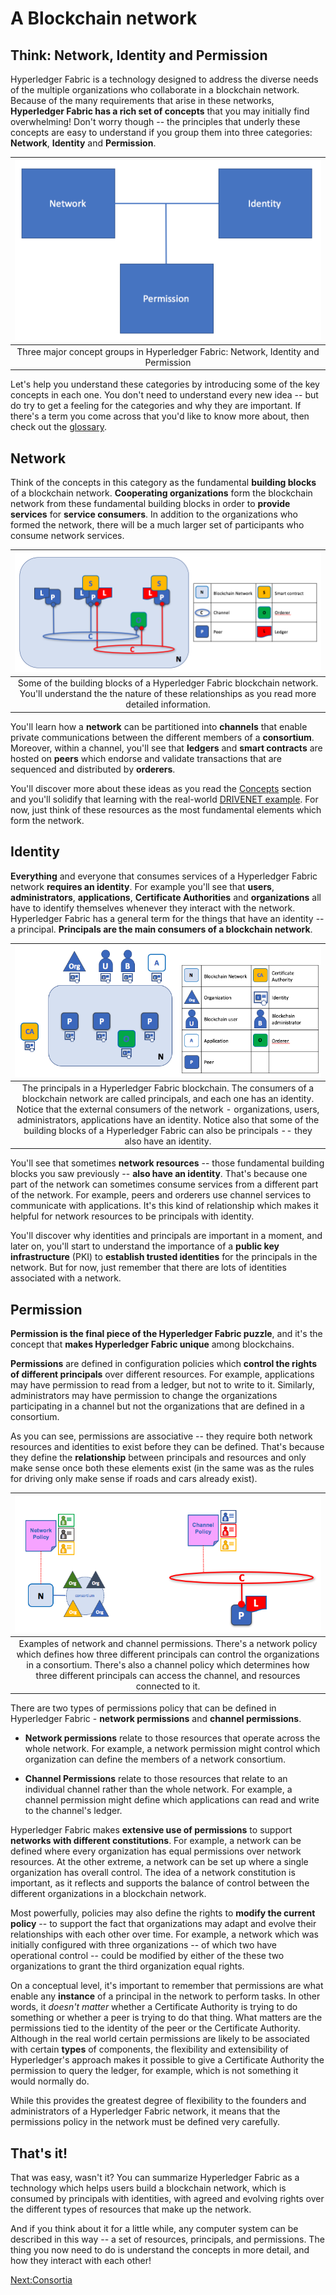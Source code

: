 # A Blockchain network

## Think: Network, Identity and Permission

Hyperledger Fabric is a technology designed to address the diverse needs of the multiple organizations who collaborate in a blockchain network. Because of the many requirements that arise in these networks, **Hyperledger Fabric has a rich set of concepts** that you may initially find overwhelming! Don't worry though -- the principles that underly these concepts are easy to understand if you group them into three categories: **Network**, **Identity** and **Permission**.

| ![NetworkElements](./ABlockchainNetwork.diagram.1.png) |
| :---: |
| Three major concept groups in Hyperledger Fabric: Network, Identity and Permission |

Let's help you understand these categories by introducing some of the key concepts in each one. You don't need to understand every new idea -- but do try to get a feeling for the categories and why they are important.  If there's a term you come across that you'd like to know more about, then check out the [glossary](../).

## Network

Think of the concepts in this category as the fundamental **building blocks** of a blockchain network. **Cooperating organizations** form the blockchain network from these fundamental building blocks in order to **provide services** for **service consumers**. In addition to the organizations who formed the network, there will be a much larger set of participants who consume network services.

|![NetworkResources](./ABlockchainNetwork.diagram.2.png)|
| :---: |
| Some of the building blocks of a Hyperledger Fabric blockchain network. You'll understand the the nature of these relationships as you read more detailed information.|

You'll learn how a **network** can be partitioned into **channels** that enable private communications between the different members of a **consortium**. Moreover, within a channel, you'll see that **ledgers** and **smart contracts** are hosted on **peers** which endorse and validate transactions that are sequenced and distributed by **orderers**.

You'll discover more about these ideas as you read the [Concepts](./KeyConcepts.md) section and you'll solidify that learning with the real-world [DRIVENET example](../HowOrganized/DriveNetSample.md). For now, just think of these resources as the most fundamental elements which form the network.

## Identity

**Everything** and everyone that consumes services of a Hyperledger Fabric network **requires an identity**. For example you'll see that **users**, **administrators**, **applications**, **Certificate Authorities** and **organizations** all have to identify themselves whenever they interact with the network. Hyperledger Fabric has a general term for the things that have an identity -- a principal. **Principals are the main consumers of a blockchain network**.

| ![NetworkPrincipals2](./ABlockchainNetwork.diagram.4.png) |
| :---: |
| The principals in a Hyperledger Fabric blockchain. The consumers of a blockchain network are called principals, and each one has an identity. Notice that the external consumers of the network - organizations, users, administrators, applications have an identity. Notice also that some of the building blocks of a Hyperledger Fabric can also be principals -- they also have an identity. |

You'll see that sometimes **network resources** -- those fundamental building blocks you saw previously -- **also have an identity**. That's because one part of the network can sometimes consume services from a different part of the network. For example, peers and orderers use channel services to communicate with applications. It's this kind of relationship which makes it helpful for network resources to be principals with identity.

You'll discover why identities and principals are important in a moment, and later on, you'll start to understand the importance of a **public key infrastructure** (PKI) to **establish trusted identities** for the principals in the network. But for now, just remember that there are lots of identities associated with a network.

## Permission

**Permission is the final piece of the Hyperledger Fabric puzzle**, and it's the concept that **makes Hyperledger Fabric unique** among blockchains.   

**Permissions** are defined in configuration policies which **control the rights of different principals** over different resources. For example, applications may have permission to read from a ledger, but not to write to it. Similarly, administrators may have permission to change the organizations participating in a channel but not the organizations that are defined in a consortium.

As you can see, permissions are associative -- they require both network resources and identities to exist before they can be defined. That's because they define the **relationship** between principals and resources and only make sense once both these elements exist (in the same was as the rules for driving only make sense if roads and cars already exist).

|![NetworkChannelPermissions](./ABlockchainNetwork.diagram.5.png)
| :---: |
| Examples of network and channel permissions. There's a network policy which defines how three different principals can control the organizations in a consortium. There's also a channel policy which determines how three different principals can access the channel, and resources connected to it.|

There are two types of permissions policy that can be defined in Hyperledger Fabric - **network permissions** and **channel permissions**.  

* **Network permissions** relate to those resources that operate across the whole network. For example, a network permission might control which organization can define the members of a network consortium.

* **Channel Permissions** relate to those resources that relate to an individual channel rather than the whole network. For example, a channel permission might define which applications can read and write to the channel's ledger.

Hyperledger Fabric makes **extensive use of permissions** to support **networks with different constitutions**. For example, a network can be defined where every organization has equal permissions over network resources. At the other extreme, a network can be set up where a single organization has overall control. The idea of a network constitution is important, as it reflects and supports the balance of control between the different organizations in a blockchain network.

Most powerfully, policies may also define the rights to **modify the current policy** -- to support the fact that organizations may adapt and evolve their relationships with each other over time. For example, a network which was initially configured with three organizations -- of which two have operational control -- could be modified by either of the these two organizations to grant the third organization equal rights.

On a conceptual level, it's important to remember that permissions are what enable any **instance** of a principal in the network to perform tasks. In other words, it *doesn't matter* whether a Certificate Authority is trying to do something or whether a peer is trying to do that thing. What matters are the permissions tied to the identity of the peer or the Certificate Authority. Although in the real world certain permissions are likely to be associated with certain **types** of components, the flexibility and extensibility of Hyperledger's approach makes it possible to give a Certificate Authority the permission to query the ledger, for example, which is not something it would normally do.

While this provides the greatest degree of flexibility to the founders and administrators of a Hyperledger Fabric network, it means that the permissions policy in the network must be defined very carefully.

## That's it!

That was easy, wasn't it? You can summarize Hyperledger Fabric as a technology which helps users build a blockchain network, which is consumed by principals with identities, with agreed and evolving rights over the different types of resources that make up the network.

And if you think about it for a little while, any computer system can be described in this way -- a set of resources, principals, and permissions. The thing you now need to do is understand the concepts in more detail, and how they interact with each other!

[Next:Consortia](./Consortia.md)
